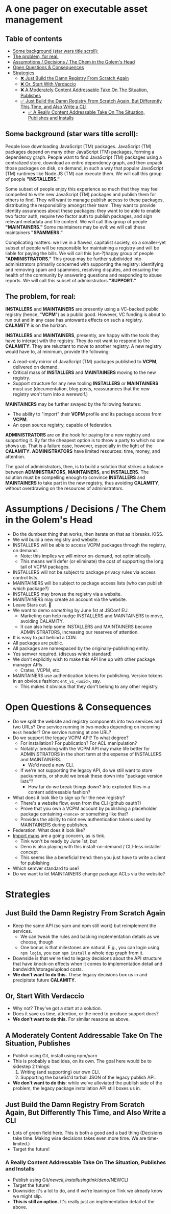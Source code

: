 # A one pager on executable asset management

## Table of contents

- [Some background (star wars title scroll):](#some-background-star-wars-title-scroll)
- [The problem, for real:](#the-problem-for-real)
- [Assumptions / Decisions / The Chem in the Golem's Head](#assumptions--decisions--the-chem-in-the-golems-head)
- [Open Questions & Consequences](#open-questions--consequences)
- [Strategies](#strategies)
  - [:x: Just Build the Damn Registry From Scratch Again](#just-build-the-damn-registry-from-scratch-again)
  - [:x: Or, Start With Verdaccio](#or-start-with-verdaccio)
  - [:x: A Moderately Content Addressable Take On The Situation, Publishes](#a-moderately-content-addressable-take-on-the-situation-publishes)
  - [:white_check_mark: Just Build the Damn Registry From Scratch Again, But Differently This Time, and Also Write a CLI](#just-build-the-damn-registry-from-scratch-again-but-differently-this-time-and-also-write-a-cli)
      - [:white_check_mark: A Really Content Addressable Take On The Situation, Publishes and Installs](#a-really-content-addressable-take-on-the-situation-publishes-and-installs)
## Some background (star wars title scroll):

People love downloading JavaScript (TM) packages. JavaScript (TM) packages depend
on many other JavaScript (TM) packages, forming a dependency graph. People want
to find JavaScript (TM) packages using a centralized store, download an entire
dependency graph, and then unpack those packages on disk, on demand, in such a
way that popular JavaScript (TM) runtimes like Node.JS (TM) can execute them. We
will call this group of people **"INSTALLERS."**

Some subset of people enjoy this experience so much that they may feel
compelled to write new JavaScript (TM) packages and publish them for others to
find. They will want to manage publish access to these packages, distributing
the responsibility amongst their team. They want to provide identity assurances
about these packages: they want to be able to enable two factor auth, require
two factor auth to publish packages, and sign relevant metadata and file
content. We will call this group of people **"MAINTAINERS."** Some maintainers may
be evil: we will call these maintainers **"SPAMMERS."**

Complicating matters: we live in a flawed, capitalist society, so a smaller-yet
subset of people will be responsible for maintaining a registry and will be
liable for paying the bills. We will call this (un-?)happy group of people
**"ADMINISTRATORS."** This group may be further subdivided into administrators
primarily concerned with supporting the registry: identifying and removing spam
and spammers, resolving disputes, and ensuring the health of the community by
answering questions and responding to abuse reports. We will call this subset
of administrators **"SUPPORT."**

## The problem, for real:

**INSTALLERS** and **MAINTAINERS** are presently using a VC-backed public
registry (hence, "**VCPM**") as a public good. However, VC funding is about to
run out and in any case has untowards effects on such a registry. **CALAMITY**
is on the horizon.

**INSTALLERS** and **MAINTAINERS**, presently, are happy with the tools they
have to interact with the registry. They do not want to respond to the
**CALAMITY**. They are reluctant to move to another registry. A new registry would
have to, at minimum, provide the following:

- A read-only mirror of JavaScript (TM) packages published to **VCPM**, delivered
  on demand.
- Critical mass of **INSTALLERS** and **MAINTAINERS** moving to the new registry.
- Support structure for any new tooling **INSTALLERS** or **MAINTAINERS** must
  use (documentation, blog posts, reassurances that the new registry won't turn
  into a werewolf.)

**MAINTAINERS** may be further swayed by the following features:

- The ability to "import" their **VCPM** profile and its package access from
  **VCPM**.
- An open source registry, capable of federation.

**ADMINISTRATORS** are on the hook for paying for a new registry and supporting
it. By far the cheapest option is to throw a party to which no one shows up.
That is a failure case, however, especially in the light of the **CALAMITY**.
**ADMINISTRATORS** have limited resources: time, money, and attention.

The goal of administrators, then, is to build a solution that strikes a balance
between **ADMINISTRATORS**, **MAINTAINERS**, and **INSTALLERS**. The solution
must be compelling enough to convince **INSTALLERS** and **MAINTAINERS** to
take part in the new registry, thus avoiding **CALAMITY**, without overdrawing
on the resources of administrators.

# Assumptions / Decisions / The Chem in the Golem's Head

- Do the dumbest thing that works, then iterate on that as it breaks. KISS.
- We will build a new registry and website.
- INSTALLERS will be able to access VCPM packages through the registry, on demand.
    - Note: this implies we will mirror on-demand, not optimistically.
    - This means we'll defer (or eliminate) the cost of supporting the long tail of
      VCPM packages.
- INSTALLERS will not be subject to package privacy rules via access control lists.
- MAINTAINERS will be subject to package access lists (who can publish which package?)
- INSTALLERS may browse the registry via a website.
- MAINTAINERS may create an account via the website.
- Leave Stars out. :star2:
- We want to demo _something_ by June 1st at JSConf EU.
    - Marketing can help nudge INSTALLERS and MAINTAINERS to move, avoiding CALAMITY.
    - It can also help some INSTALLERS and MAINTAINERS become ADMINISTRATORS, increasing
      our reserves of attention.
- It is easy to put behind a CDN.
- All packages are public.
- All packages are namespaced by the originally-publishing entity.
- Yes semver required. (discuss which standard)
- We don't explicitly wish to make this API line up with other package manager APIs.
    - Crates, VCPM, etc.
- MAINTAINERS use authentication tokens for publishing. Version tokens in an
  obvious fashion: `ent_v1_<uuid>`, say.
    - This makes it obvious that they don't belong to any other registry.

# Open Questions & Consequences

- Do we split the website and registry components into two services and two
  URLs? One service running in two modes depending on incoming `Host` header?
  One service running at one URL?
- Do we support the legacy VCPM API? To what degree?
    - For installation? For publication? For ACL manipulation?
    - Notably: breaking with the VCPM API may make life better for ADMINISTRATORS in
      the short term at the expense of INSTALLERS and MAINTAINERS.
        - We'd need a new CLI.
    - If we're not supporting the legacy API, do we still want to store packuments,
      or should we break these down into "package version lists"?
        - How far do we break things down? Into exploded files in a content addressable fashion?
- What does it look like to sign up for the new registry?
    - There's a website flow, even from the CLI (github oauth?)
    - Prove that you own a VCPM account by publishing a placeholder package containing
      `<nonce>` or something like that?
    - Provides the ability to mint new authentication tokens used by MAINTAINERS during
      publishes.
- Federation. What does it look like?
- [Import maps][import-maps] are a going concern, as is tink.
    - Tink won't be ready by June 1st, _but_
    - Deno is also playing with this install-on-demand / CLI-less installer concept
    - This seems like a beneficial trend: then you just have to write a client for publishing
- Which semver standard to use?
- Do we want to let MAINTAINERS change package ACLs via the website?

# Strategies

## Just Build the Damn Registry From Scratch Again

- Keep the same API (so yarn and npm still work) but reimplement the services.
    - We can tweak the rules and backing implementation details as we choose, though
    - One bonus is that milestones are natural. E.g., you can login using `npm login`,
      you can `npm install` a whole dep graph from it.
- Downside is that we're tied to legacy decisions about the API structure that have
  knock-on effects when it comes to implementation detail and bandwidth/storage/upload costs.
- **We don't want to do this.** These legacy decisions box us in and precipitate future **CALAMITY**.

## Or, Start With Verdaccio

- Why not? They've got a start at a solution.
- Does it save us time, attention, or the need to produce support docs?
- **We don't want to do this.** For similar reasons as above.

## A Moderately Content Addressable Take On The Situation, Publishes

- Publish using Git, install using npm/yarn
- This is probably a bad idea, on its own. The goal here would be to sidestep 2 things:
    1. Writing (and supporting) our own CLI.
    2. Supporting the base64'd tarball JSON of the legacy publish API.
- **We don't want to do this**: while we've alleviated the publish side of the problem, the legacy package
  installation API still boxes us in.

## Just Build the Damn Registry From Scratch Again, But Differently This Time, and Also Write a CLI

- Lots of green field here. This is both a good and a bad thing (Decisions take
  time. Making wise decisions takes even more time. We are time-limited.)
- Target the future!

### A Really Content Addressable Take On The Situation, Publishes and Installs

- Publish using Git/$newcli, install using tink/deno/$NEWCLI
- Target the future!
- Downside: it's a lot to do, and if we're leaning on Tink we already know we might slip.
- **This is still an option.** It's really just an implementation detail of the above.

[import-maps]: https://github.com/WICG/import-maps
